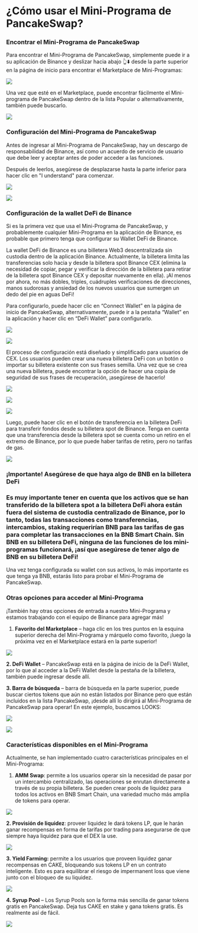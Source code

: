 # ¿Cómo usar el Mini-Programa de PancakeSwap?

### Encontrar el Mini-Programa de PancakeSwap <a href="#_2pj0571uochc" id="_2pj0571uochc"></a>

Para encontrar el Mini-Programa de PancakeSwap, simplemente puede ir a su aplicación de Binance y deslizar hacia abajo 👆⬇️ desde la parte superior en la página de inicio para encontrar el Marketplace de Mini-Programas:

![](../../.gitbook/assets/0.gif)

Una vez que esté en el Marketplace, puede encontrar fácilmente el Mini-programa de PancakeSwap dentro de la lista Popular o alternativamente, también puede buscarlo.

![](<../../.gitbook/assets/1 (1) (1).png>)

### Configuración del Mini-Programa de PancakeSwap <a href="#_4py3ye639zdl" id="_4py3ye639zdl"></a>

Antes de ingresar al Mini-Programa de PancakeSwap, hay un descargo de responsabilidad de Binance, así como un acuerdo de servicio de usuario que debe leer y aceptar antes de poder acceder a las funciones.

Después de leerlos, asegúrese de desplazarse hasta la parte inferior para hacer clic en "I understand" para comenzar.

![](<../../.gitbook/assets/2 (2).png>)

![](<../../.gitbook/assets/3 (1).png>)

### Configuración de la wallet DeFi de Binance <a href="#_qdq10t2po33" id="_qdq10t2po33"></a>

Si es la primera vez que usa el Mini-Programa de PancakeSwap, y probablemente cualquier Mini-Programa en la aplicación de Binance, es probable que primero tenga que configurar su Wallet DeFi de Binance.

La wallet DeFi de Binance es una billetera Web3 descentralizada sin custodia dentro de la aplicación Binance. Actualmente, la billetera limita las transferencias solo hacia y desde la billetera spot Binance CEX (elimina la necesidad de copiar, pegar y verificar la dirección de la billetera para retirar de la billetera spot Binance CEX y depositar nuevamente en ella). ¡Al menos por ahora, no más dobles, triples, cuádruples verificaciones de direcciones, manos sudorosas y ansiedad de los nuevos usuarios que sumergen un dedo del pie en aguas DeFi!

Para configurarlo, puede hacer clic en “Connect Wallet” en la página de inicio de PancakeSwap, alternativamente, puede ir a la pestaña “Wallet” en la aplicación y hacer clic en “DeFi Wallet” para configurarlo.

![](<../../.gitbook/assets/4 (1).png>)

![](<../../.gitbook/assets/5 (1).png>)

El proceso de configuración está diseñado y simplificado para usuarios de CEX. Los usuarios pueden crear una nueva billetera DeFi con un botón o importar su billetera existente con sus frases semilla. Una vez que se crea una nueva billetera, puede encontrar la opción de hacer una copia de seguridad de sus frases de recuperación, ¡asegúrese de hacerlo!

![](../../.gitbook/assets/6.png)

![](<../../.gitbook/assets/7 (1).png>)

![](../../.gitbook/assets/8.png)

Luego, puede hacer clic en el botón de transferencia en la billetera DeFi para transferir fondos desde su billetera spot de Binance. Tenga en cuenta que una transferencia desde la billetera spot se cuenta como un retiro en el extremo de Binance, por lo que puede haber tarifas de retiro, pero no tarifas de gas.

![](../../.gitbook/assets/9.png)

### ¡Importante! Asegúrese de que haya algo de BNB en la billetera DeFi <a href="#_5n8fm6td4fpa" id="_5n8fm6td4fpa"></a>

### Es muy importante tener en cuenta que los activos que se han transferido de la billetera spot a la billetera DeFi ahora están fuera del sistema de custodia centralizado de Binance, por lo tanto, todas las transacciones como transferencias, intercambios, staking requerirían BNB para las tarifas de gas para completar las transacciones en la BNB Smart Chain. Sin BNB en su billetera DeFi, ninguna de las funciones de los mini-programas funcionará, ¡así que asegúrese de tener algo de BNB en su billetera DeFi! <a href="#_njv5hnf1dm2o" id="_njv5hnf1dm2o"></a>

Una vez tenga configurada su wallet con sus activos, lo más importante es que tenga ya BNB, estarás listo para probar el Mini-Programa de PancakeSwap.

### Otras opciones para acceder al Mini-Programa <a href="#_fpjcogyb7npp" id="_fpjcogyb7npp"></a>

¡También hay otras opciones de entrada a nuestro Mini-Programa y estamos trabajando con el equipo de Binance para agregar más!

1. **Favorito del Marketplace** – haga clic en los tres puntos en la esquina superior derecha del Mini-Programa y márquelo como favorito, ¡luego la próxima vez en el Marketplace estará en la parte superior!

![](../../.gitbook/assets/10.png)

**2. DeFi Wallet** – PancakeSwap está en la página de inicio de la DeFi Wallet, por lo que al acceder a la DeFi Wallet desde la pestaña de la billetera, también puede ingresar desde allí.

**3. Barra de búsqueda** – barra de búsqueda en la parte superior, puede buscar ciertos tokens que aún no están listados por Binance pero que están incluidos en la lista PancakeSwap, ¡desde allí lo dirigirá al Mini-Programa de PancakeSwap para operar! En este ejemplo, buscamos LOOKS:

![](../../.gitbook/assets/11.png)

![](../../.gitbook/assets/12.png)

### Características disponibles en el Mini-Programa <a href="#_evhl2oaymvwf" id="_evhl2oaymvwf"></a>

Actualmente, se han implementado cuatro características principales en el Mini-Programa:

1. **AMM Swap**: permite a los usuarios operar sin la necesidad de pasar por un intercambio centralizado, las operaciones se enrutan directamente a través de su propia billetera. Se pueden crear pools de liquidez para todos los activos en BNB Smart Chain, una variedad mucho más amplia de tokens para operar.

![](../../.gitbook/assets/13.png)

**2. Provisión de liquidez**: proveer liquidez le dará tokens LP, que le harán ganar recompensas en forma de tarifas por trading para asegurarse de que siempre haya liquidez para que el DEX la use.

![](../../.gitbook/assets/14.png)

**3. Yield Farming:** permite a los usuarios que proveen liquidez ganar recompensas en CAKE, bloqueando sus tokens LP en un contrato inteligente. Esto es para equilibrar el riesgo de impermanent loss que viene junto con el bloqueo de su liquidez.

![](../../.gitbook/assets/15.png)

**4. Syrup Pool** – Los Syrup Pools son la forma más sencilla de ganar tokens gratis en PancakeSwap. Deja tus CAKE en stake y gana tokens gratis. Es realmente así de fácil.

![](../../.gitbook/assets/16.png)

### &#x20;<a href="#_k5bf0xpj8i18" id="_k5bf0xpj8i18"></a>
